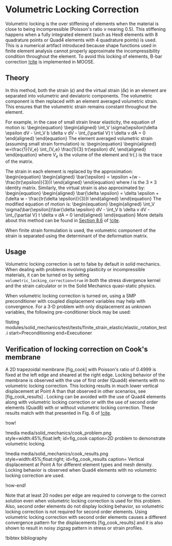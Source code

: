 # Volumetric Locking Correction

Volumetric locking is the over stiffening of elements when the material is close to being
incompressible (Poisson's ratio $\nu$ nearing 0.5). This stiffening happens when a fully integrated element
(such as Hex8 elements with 8 quadrature points or Quad4 elements with 4 quadrature points) is
used. This is a numerical artifact introduced because shape functions used in finite element analysis
cannot properly approximate the incompressibility condition throughout the element. To avoid this
locking of elements, B-bar correction [!cite](hughes1987finite) is implemented in MOOSE.

## Theory

In this method, both the strain ($\epsilon$) and the virtual strain ($\delta \epsilon$) in an element
are separated into volumetric and deviatoric components. The volumetric component is then replaced
with an element averaged volumetric strain. This ensures that the volumetric strain remains constant
throughout the element.

For example, in the case of small strain linear elasticity, the equation of motion is:
\begin{equation}
\begin{aligned}
\int_V \sigma(\epsilon)\delta \epsilon dV - \int_V b \delta v dV - \int_{\partial V} t \delta v dA = 0
\end{aligned}
\end{equation}
The element averaged volumetric strain (assuming small strain formulation) is:
\begin{equation}
\begin{aligned}
 w=\frac{1}{V_e} \int_{V_e} \frac{1}{3} tr(\epsilon) dV,
\end{aligned}
\end{equation}
where $V_e$ is the volume of the element and tr(.) is the trace of the matrix.

The strain in each element is replaced by the approximation:
\begin{equation}
\begin{aligned}
\bar{\epsilon} = \epsilon +(w - \frac{tr(\epsilon)}{3})I
\end{aligned}
\end{equation}
where $I$ is the $3 \times 3$ identity matrix. Similarly, the virtual strain is also approximated by:
\begin{equation}
\begin{aligned}
\bar{\delta \epsilon} = \delta \epsilon + (\delta w - \frac{tr(\delta \epsilon)}{3})I
\end{aligned}
\end{equation}
The modified equation of motion is:
\begin{equation}
\begin{aligned}
\int_V \sigma(\bar{\epsilon})\bar{\delta \epsilon} dV - \int_V b \delta v dV - \int_{\partial V} t \delta v dA = 0
\end{aligned}
\end{equation}
More details about this method can be found in [Section 8.6](http://solidmechanics.org/Text/Chapter8_6/Chapter8_6.php) of [!cite](bower2009applied).

When finite strain formulation is used, the volumetric component of the strain is separated using the
determinant of the deformation matrix.

## Usage

Volumetric locking correction is set to false by default in solid mechanics. When dealing with
problems involving plasticity or incompressible materials, it can be turned on by setting
`volumetric_locking_correction=true` in both the stress divergence kernel and the strain calculator
or in the Solid Mechanics quasi-static physics.

When volumetric locking correction is turned on, using a SMP preconditioner with coupled displacement
variables may help with convergence. For a 3-D problem with only displacement as unknown variables,
the following pre-conditioner block may be used:

!listing modules/solid_mechanics/test/tests/finite_strain_elastic/elastic_rotation_test.i
         start=Preconditioning
         end=Executioner

## Verification of locking correction on Cook's membrane

A 2D trapezoidal membrane [fig_cook] with Poisson's ratio of 0.4999 is fixed at the left edge and sheared at the right edge. Locking behavior of the membrane is observed with the use of first order (Quad4) elements with no volumetric locking correction. This locking results in much lower vertical displacement at Point A than that observed in other scenarios, see [fig_cook_results] . Locking can be avoided with the use of Quad4 elements along with volumetric locking correction or with the use of second order elements (Quad8) with or without volumetric locking correction. These results match with that presented in Fig. 6 of [!cite](nakshatrala2008fem).

!row!

!media media/solid_mechanics/cook_problem.png
      style=width:45%;float:left;
      id=fig_cook
      caption=2D problem to demonstrate volumetric locking.

!media media/solid_mechanics/cook_results.png
      style=width:45%;float:right;
      id=fig_cook_results
      caption= Vertical displacement at Point A for different element types and mesh density. Locking behavior is observed when Quad4 elements with no volumetric locking correction are used.

!row-end!

Note that at least 20 nodes per edge are required to converge to the correct solution even when volumetric locking correction is used for this problem. Also, second order elements do not display locking behavior, so volumetric locking correction is not required for second order elements. Using volumetric locking correction with second order elements causes a different convergence pattern for the displacements [fig_cook_results] and it is also shown to result in noisy zigzag pattern in stress or strain profiles.

!bibtex bibliography
